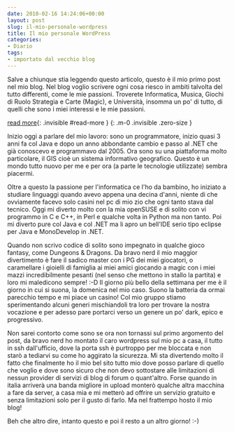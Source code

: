 ```yaml
---
date: 2010-02-16 14:24:06+00:00
layout: post
slug: il-mio-personale-wordpress
title: Il mio personale WordPress
categories:
- Diario
tags:
- importato dal vecchio blog
---
```


Salve a chiunque stia leggendo questo articolo, questo è il mio primo post nel mio blog.
Nel blog voglio scrivere ogni cosa riesco in ambiti talvolta del tutto differenti, come le mie passioni. Troverete Informatica, Musica, Giochi di Ruolo Strategia e Carte (Magic), e Università, insomma un po' di tutto, di quelli che sono i miei interessi e le mie passioni.

<!--more-->
[read more](){: .invisible #read-more }
{: .m-0 .invisible .zero-size }

Inizio oggi a parlare del mio lavoro: sono un programmatore, inizio quasi 3 anni fa col Java e dopo un anno abbondante cambio e passo al .NET che già conoscevo e programmavo dal 2005. Ora sono su una piattaforma molto particolare, il GIS cioè un sistema informativo geografico. Questo è un mondo tutto nuovo per me e per ora (a parte le tecnologie utilizzate) sembra piacermi.

Oltre a questo la passione per l'informatica ce l'ho da bambino, ho iniziato a studiare linguaggi quando avevo appena una decina d'anni, niente di che ovviamente facevo solo casini nel pc di mio zio che ogni tanto stava dal tecnico. Oggi mi diverto molto con la mia openSUSE e di solito con vi programmo in C e C++, in Perl e qualche volta in Python ma non tanto. Poi mi diverto pure col Java e col .NET ma li apro un bell'IDE serio tipo eclipse per Java e MonoDevelop in .NET.

Quando non scrivo codice di solito sono impegnato in qualche gioco fantasy, come Dungeons & Dragons. Da bravo nerd il mio maggior divertimento è fare il sadico master con i PG dei miei giocatori, o caramellare i gioielli di famiglia ai miei amici giocando a magic con i miei mazzi incredibilmente pesanti (nel senso che mettono in stallo la partita) e loro mi maledicono sempre! :-D
Il giorno più bello della settimana per me è il giorno in cui si suona, la domenica nel mio caso. Suono la batteria da ormai parecchio tempo e mi piace un casino! Col mio gruppo stiamo sperimentando alcuni generi mischiandoli tra loro per trovare la nostra vocazione e per adesso pare portarci verso un genere un po' dark, epico e progressivo.

Non sarei contorto come sono se ora non tornassi sul primo argomento del post, da bravo nerd ho montato il caro wordpress sul mio pc a casa, il tutto in ssh dall'ufficio, dove la porta ssh è purtroppo per me bloccata e non starò a tediarvi su come ho aggirato la sicurezza.
Mi sta divertendo molto il fatto che finalmente ho il mio bel sito tutto mio dove posso parlare di quello che voglio e dove sono sicuro che non devo sottostare alle limitazioni di nessun provider di servizi di blog di forum o quant'altro. Forse quando in italia arriverà una banda migliore in upload monterò qualche altra macchina a fare da server, a casa mia e mi metterò ad offrire un servizio gratuito e senza limitazioni solo per il gusto di farlo. Ma nel frattempo hosto il mio blog!

Beh che altro dire, intanto questo e poi il resto a un altro giorno! :-)
